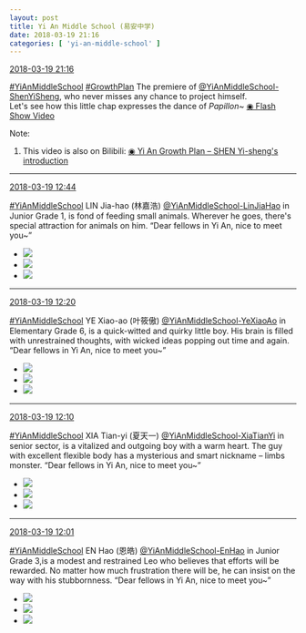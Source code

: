 ```yaml
---
layout: post
title: Yi An Middle School (易安中学)
date: 2018-03-19 21:16
categories: [ 'yi-an-middle-school' ]
---
```


<div class="weibo-info">
  <a href="https://weibo.com/6074218720/G88wK0mWM">2018-03-19 21:16</a>
</div>

[#YiAnMiddleSchool](https://weibo.com/p/100808e5c67e0668537d4caddefd946dcff208/super_index) [#GrowthPlan](https://weibo.com/p/100808fe7264e4339c41df171df3260846e152) The premiere of [@YiAnMiddleSchool-ShenYiSheng](https://weibo.com/u/6507103706), who never misses any chance to project himself.  
Let's see how this little chap expresses the dance of *Papillon*~ [◉ Flash Show Video](https://www.miaopai.com/show/9-~xGGlt1nArbPAxqU-FGwWq7-StIbgsROrtdQ__.htm)

<!-- more -->

Note:
1. This video is also on Bilibili: [◉ Yi An Growth Plan – SHEN Yi-sheng's introduction](https://www.bilibili.com/video/av21004358)

---

<div class="weibo-info">
  <a href="https://weibo.com/6074218720/G85aS8h5h">2018-03-19 12:44</a>
</div>

[#YiAnMiddleSchool](https://weibo.com/p/100808e5c67e0668537d4caddefd946dcff208/super_index) LIN Jia-hao (林嘉浩) [@YiAnMiddleSchool-LinJiaHao](https://weibo.com/6210352257) in Junior Grade 1, is fond of feeding small animals. Wherever he goes, there's special attraction for animals on him. “Dear fellows in Yi An, nice to meet you~”

<ul class="weibo-pic-list-1">
  <li class="weibo-pic">
    <a href="https://wx3.sinaimg.cn/mw690/006D4NLGly1fpi0cjm3r1j315o15otia.jpg"><img src="https://wx3.sinaimg.cn/thumb150/006D4NLGly1fpi0cjm3r1j315o15otia.jpg"/></a>
  </li>
  <li class="weibo-pic">
    <a href="https://wx2.sinaimg.cn/mw690/006D4NLGly1fpi0cezo1fj325q38kacx.jpg"><img src="https://wx2.sinaimg.cn/thumb150/006D4NLGly1fpi0cezo1fj325q38kacx.jpg"/></a>
  </li>
  <li class="weibo-pic">
    <a href="https://wx3.sinaimg.cn/mw690/006D4NLGly1fpi0cmyxsjj30m80vfwqe.jpg"><img src="https://wx3.sinaimg.cn/thumb150/006D4NLGly1fpi0cmyxsjj30m80vfwqe.jpg"/></a>
  </li>
</ul>

---

<div class="weibo-info">
  <a href="https://weibo.com/6074218720/G850ZgBHm">2018-03-19 12:20</a>
</div>

[#YiAnMiddleSchool](https://weibo.com/p/100808e5c67e0668537d4caddefd946dcff208/super_index) YE Xiao-ao (叶筱傲) [@YiAnMiddleSchool-YeXiaoAo](https://weibo.com/u/6340485168) in Elementary Grade 6, is a quick-witted and quirky little boy. His brain is filled with unrestrained thoughts, with wicked ideas popping out time and again. “Dear fellows in Yi An, nice to meet you~”

<ul class="weibo-pic-list-1">
  <li class="weibo-pic">
    <a href="https://wx3.sinaimg.cn/mw690/006D4NLGly1fpi0benibrj315o15owom.jpg"><img src="https://wx3.sinaimg.cn/thumb150/006D4NLGly1fpi0benibrj315o15owom.jpg"/></a>
  </li>
  <li class="weibo-pic">
    <a href="https://wx1.sinaimg.cn/mw690/006D4NLGly1fpi0bfik5sj31sq2p2tb6.jpg"><img src="https://wx1.sinaimg.cn/thumb150/006D4NLGly1fpi0bfik5sj31sq2p2tb6.jpg"/></a>
  </li>
  <li class="weibo-pic">
    <a href="https://wx4.sinaimg.cn/mw690/006D4NLGly1fpi0bc4nrjj30m80vfnaa.jpg"><img src="https://wx4.sinaimg.cn/thumb150/006D4NLGly1fpi0bc4nrjj30m80vfnaa.jpg"/></a>
  </li>
</ul>

---

<div class="weibo-info">
  <a href="https://weibo.com/6074218720/G84Xdd99W">2018-03-19 12:10</a>
</div>

[#YiAnMiddleSchool](https://weibo.com/p/100808e5c67e0668537d4caddefd946dcff208/super_index) XIA Tian-yi (夏天一) [@YiAnMiddleSchool-XiaTianYi](https://weibo.com/6286030291) in senior sector, is a vitalized and outgoing boy with a warm heart. The guy with excellent flexible body has a mysterious and smart nickname – limbs monster. “Dear fellows in Yi An, nice to meet you~”

<ul class="weibo-pic-list-1">
  <li class="weibo-pic">
    <a href="https://wx4.sinaimg.cn/mw690/006D4NLGly1fpi01unx32j315o15o12q.jpg"><img src="https://wx4.sinaimg.cn/thumb150/006D4NLGly1fpi01unx32j315o15o12q.jpg"/></a>
  </li>
  <li class="weibo-pic">
    <a href="https://wx2.sinaimg.cn/mw690/006D4NLGly1fpi01v0188j31sc2to0vf.jpg"><img src="https://wx2.sinaimg.cn/thumb150/006D4NLGly1fpi01v0188j31sc2to0vf.jpg"/></a>
  </li>
  <li class="weibo-pic">
    <a href="https://wx1.sinaimg.cn/mw690/006D4NLGly1fpi01tsttlj30m80vf7fa.jpg"><img src="https://wx1.sinaimg.cn/thumb150/006D4NLGly1fpi01tsttlj30m80vf7fa.jpg"/></a>
  </li>
</ul>

---

<div class="weibo-info">
  <a href="https://weibo.com/6074218720/G84TkFUkg">2018-03-19 12:01</a>
</div>

[#YiAnMiddleSchool](https://weibo.com/p/100808e5c67e0668537d4caddefd946dcff208/super_index) EN Hao (恩皓) [@YiAnMiddleSchool-EnHao](https://weibo.com/u/6346318257) in Junior Grade 3,is a modest and restrained Leo who believes that efforts will be rewarded. No matter how much frustration there will be, he can insist on the way with his stubbornness. “Dear fellows in Yi An, nice to meet you~”

<ul class="weibo-pic-list-1">
  <li class="weibo-pic">
    <a href="https://wx1.sinaimg.cn/mw690/006D4NLGly1fphzrejpt2j315o15o47r.jpg"><img src="https://wx1.sinaimg.cn/thumb150/006D4NLGly1fphzrejpt2j315o15o47r.jpg"/></a>
  </li>
  <li class="weibo-pic">
    <a href="https://wx1.sinaimg.cn/mw690/006D4NLGly1fphzreq5joj31yh2xq76w.jpg"><img src="https://wx1.sinaimg.cn/thumb150/006D4NLGly1fphzreq5joj31yh2xq76w.jpg"/></a>
  </li>
  <li class="weibo-pic">
    <a href="https://wx1.sinaimg.cn/mw690/006D4NLGly1fphzrf0ei4j30m80vfk3f.jpg"><img src="https://wx1.sinaimg.cn/thumb150/006D4NLGly1fphzrf0ei4j30m80vfk3f.jpg"/></a>
  </li>
</ul>
